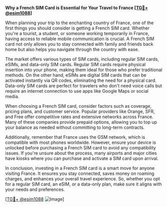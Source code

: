 **Why a French SIM Card is Essential for Your Travel to France [[TG💪+ @esim1088](https://t.me/s/esim1088)]**

When planning your trip to the enchanting country of France, one of the first things you should consider is getting a French SIM card. Whether you're a tourist, a student, or someone working temporarily in France, having access to reliable mobile communication is crucial. A French SIM card not only allows you to stay connected with family and friends back home but also helps you navigate through the country with ease.

The market offers various types of SIM cards, including regular SIM cards, eSIMs, and data-only SIM cards. Regular SIM cards require physical insertion into your phone, making them ideal for those who prefer traditional methods. On the other hand, eSIMs are digital SIM cards that can be activated instantly via QR codes, eliminating the need for a physical card. Data-only SIM cards are perfect for travelers who don't need voice calls but require an internet connection to use apps like Google Maps or social media.

When choosing a French SIM card, consider factors such as coverage, pricing plans, and customer service. Popular providers like Orange, SFR, and Free offer competitive rates and extensive networks across France. Many of these companies provide prepaid options, allowing you to top up your balance as needed without committing to long-term contracts.

Additionally, remember that France uses the GSM network, which is compatible with most phones worldwide. However, ensure your device is unlocked before purchasing a French SIM card to avoid any compatibility issues. If you're unsure about the process, many airports and major cities have kiosks where you can purchase and activate a SIM card upon arrival.

In conclusion, investing in a French SIM card is a smart move for anyone visiting France. It ensures you stay connected, saves money on roaming charges, and enhances your overall travel experience. So, whether you opt for a regular SIM card, an eSIM, or a data-only plan, make sure it aligns with your needs and preferences.

[[TG💪+ @esim1088](https://t.me/s/esim1088) ![Image](https://i.postimg.cc/Y0z9fWf4/image.png)]